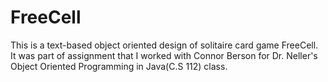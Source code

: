 # FreeCell
This is a text-based object oriented design of solitaire card game FreeCell. It was part of assignment that I worked with Connor Berson for Dr. Neller's Object Oriented Programming in Java(C.S 112) class.
